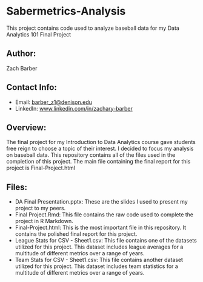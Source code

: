 # Sabermetrics-Analysis
This project contains code used to analyze baseball data for my Data Analytics 101 Final Project

## Author:
Zach Barber

## Contact Info:
- Email: barber_z1@denison.edu
- LinkedIn: www.linkedin.com/in/zachary-barber

## Overview:
The final project for my Introduction to Data Analytics course gave students free reign to choose a topic of their interest. I decided to focus my analysis on baseball data. This repository contains all of the files used in the completion of this project. The main file containing the final report for this project is Final-Project.html

## Files:
- DA Final Presentation.pptx: These are the slides I used to present my project to my peers.
- Final Project.Rmd: This file contains the raw code used to complete the project in R Markdown.
- Final-Project.html: This is the most important file in this repository. It contains the polished final report for this project.
- League Stats for CSV - Sheet1.csv: This file contains one of the datasets utilized for this project. This dataset includes league averages for a multitude of different metrics over a range of years.
- Team Stats for CSV - Sheet1.csv: This file contains another dataset utilized for this project. This dataset includes team statistics for a multitude of different metrics over a range of years.
